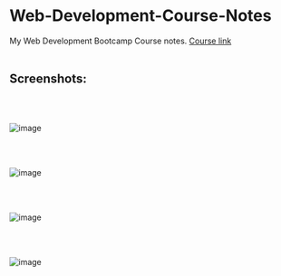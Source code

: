 # Web-Development-Course-Notes
My Web Development Bootcamp Course notes. [Course link](https://www.udemy.com/course/the-complete-web-development-bootcamp/)
<br>
<br>

## Screenshots:
<br>
<br>

![image](https://user-images.githubusercontent.com/62032779/180436985-e98193fa-63a8-470c-af5d-3bb9aa0bd436.png)


<br>
<br>

![image](https://user-images.githubusercontent.com/62032779/180437117-3c3279d5-87fc-4439-8285-242b2449db29.png)

<br>
<br>

![image](https://user-images.githubusercontent.com/62032779/174655875-c7732092-0986-4b9e-83a5-dc66d37bc9fd.png)


<br>
<br>

![image](https://user-images.githubusercontent.com/62032779/174655919-519a6f4b-c019-49d1-9576-1297d57069d3.png)
